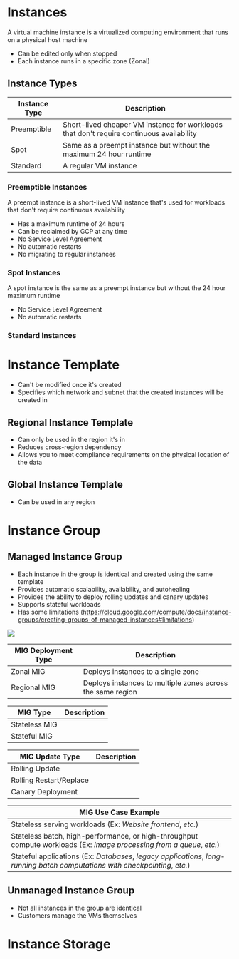 # Instances

A virtual machine instance is a virtualized computing environment that runs on a physical host machine

* Can be edited only when stopped
* Each instance runs in a specific zone (Zonal)

## Instance Types

| Instance Type | Description |
| --- | --- |
| Preemptible | Short-lived cheaper VM instance for workloads that don't require continuous availability | 
| Spot | Same as a preempt instance but without the maximum 24 hour runtime |
| Standard | A regular VM instance |

### Preemptible Instances

A preempt instance is a short-lived VM instance that's used for workloads that don't require continuous availability

* Has a maximum runtime of 24 hours
* Can be reclaimed by GCP at any time
* No Service Level Agreement
* No automatic restarts
* No migrating to regular instances

### Spot Instances

A spot instance is the same as a preempt instance but without the 24 hour maximum runtime

* No Service Level Agreement
* No automatic restarts

### Standard Instances

# Instance Template

* Can't be modified once it's created
* Specifies which network and subnet that the created instances will be created in

## Regional Instance Template

* Can only be used in the region it's in
* Reduces cross-region dependency
* Allows you to meet compliance requirements on the physical location of the data

## Global Instance Template

* Can be used in any region

# Instance Group

## Managed Instance Group

* Each instance in the group is identical and created using the same template
* Provides automatic scalability, availability, and autohealing
* Provides the ability to deploy rolling updates and canary updates
* Supports stateful workloads
* Has some limitations (https://cloud.google.com/compute/docs/instance-groups/creating-groups-of-managed-instances#limitations)

![](https://github.com/JonmarCorpuz/SecondBrain/blob/main/Assets/Screenshot%202024-09-29%20122816.png)

| MIG Deployment Type | Description |
| --- | --- |
| Zonal MIG | Deploys instances to a single zone |
| Regional MIG | Deploys instances to multiple zones across the same region |

| MIG Type | Description |
| --- | --- |
| Stateless MIG | |
| Stateful MIG | |

| MIG Update Type | Description |
| --- | --- |
| Rolling Update | |
| Rolling Restart/Replace | |
| Canary Deployment | |

| MIG Use Case Example |
| --- |
| Stateless serving workloads (Ex: *Website frontend*, *etc.*) |
| Stateless batch, high-performance, or high-throughput compute workloads (Ex: *Image processing from a queue*, *etc.*) |
| Stateful applications (Ex: *Databases*, *legacy applications*, *long-running batch computations with checkpointing*, *etc.*) |

## Unmanaged Instance Group

* Not all instances in the group are identical
* Customers manage the VMs themselves

# Instance Storage
